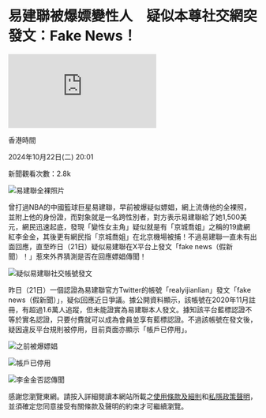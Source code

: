# 易建聯被爆嫖變性人　疑似本尊社交網突發文：Fake News！

![易建聯被爆嫖變性人](https://ad7.on.cc/mobile/www/delivery/lg.php?bannerid=53567&campaignid=29196&zoneid=1084&loc=1&referer=https%3A%2F%2Fhk.on.cc%2Fhk%2Fbkn%2Fcnt%2Fentertainment%2F20241022%2Fmobile%2Fbkn-20241022200138954-1022_00862_001.html&cb=b9e85cd23a)

香港時間

2024年10月22日(二) 20:01

新聞觀看次數：2.8k

![易建聯全裸照片](///hk.on.cc/hk/bkn/cnt/entertainment/20241022/photo/bkn-20241022200138954-1022_00862_001_01p.jpg?20241022140544)

曾打過NBA的中國籃球巨星易建聯，早前被爆疑似嫖娼，網上流傳他的全裸照，並附上他的身份證，而對象就是一名跨性別者，對方表示易建聯給了她1,500美元，網民迅速起底，發現「變性女主角」疑似就是有「京城喬姐」之稱的19歲網紅李金金，其後更有網民指「京城喬姐」在北京機場被捕！不過易建聯一直未有出面回應，直至昨日（21日）疑似易建聯在X平台上發文「fake news（假新聞）！」惹來外界猜測是否在回應嫖娼傳聞！

![疑似易建聯社交帳號發文](//hk.on.cc/hk/bkn/cnt/entertainment/20241022/photo/bkn-20241022200138954-1022_00862_001_02p.jpg?20241022140544)

昨日（21日）一個認證為易建聯官方Twitter的帳號「realyijianlian」發文「fake news（假新聞）」，疑似回應近日爭議。據公開資料顯示，該帳號在2020年11月註冊，有超過1.6萬人追蹤，但未能證實為易建聯本人發文。據知該平台藍標認證不等於實名認證，只要付費就可以成為會員並享有藍標認證。不過該帳號在發文後，疑因違反平台規則被停用，目前頁面亦顯示「帳戶已停用」。

![之前被爆嫖娼](//hk.on.cc/hk/bkn/cnt/entertainment/20241022/photo/bkn-20241022200138954-1022_00862_001_03p.jpg?20241022140544)

![帳戶已停用](//hk.on.cc/hk/bkn/cnt/entertainment/20241022/photo/bkn-20241022200138954-1022_00862_001_05p.jpg?20241022140544)

![李金金否認傳聞](//hk.on.cc/hk/bkn/cnt/entertainment/20241022/photo/bkn-20241022200138954-1022_00862_001_06p.jpg?20241022140544)

感謝您瀏覽東網。請按入詳細閱讀本網站所載之[使用條款及細則](https://hk.on.cc/disclaimer/index.html)和[私隱政策聲明](https://on.cc/mem/respons.html)，並須確定您同意接受有關條款及聲明的約束才可繼續瀏覽。
<!-- tcd_original_link https://hk.on.cc/hk/bkn/cnt/entertainment/20241022/bkn-20241022200138954-1022_00862_001.html -->
